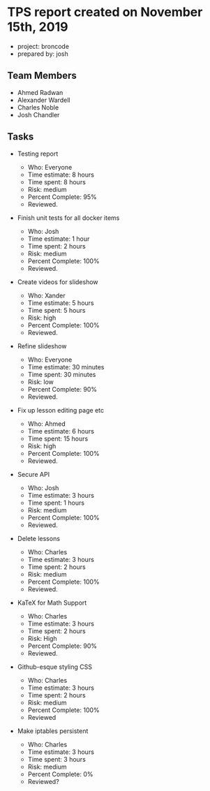 # TPS report created on November 15th, 2019
* project: broncode
* prepared by: josh

## Team Members
* Ahmed Radwan
* Alexander Wardell
* Charles Noble
* Josh Chandler

## Tasks
* Testing report
    * Who: Everyone
    * Time estimate: 8 hours
    * Time spent: 8 hours
    * Risk: medium
    * Percent Complete: 95%
    * Reviewed.

* Finish unit tests for all docker items
    * Who: Josh
    * Time estimate: 1 hour
    * Time spent: 2 hours
    * Risk: medium
    * Percent Complete: 100%
    * Reviewed.

* Create videos for slideshow
    * Who: Xander
    * Time estimate: 5 hours 
    * Time spent: 5 hours
    * Risk: high
    * Percent Complete: 100%
    * Reviewed.

* Refine slideshow
    * Who: Everyone
    * Time estimate: 30 minutes
    * Time spent: 30 minutes
    * Risk: low
    * Percent Complete: 90%
    * Reviewed.

* Fix up lesson editing page etc
    * Who: Ahmed
    * Time estimate: 6 hours
    * Time spent: 15 hours
    * Risk: high
    * Percent Complete: 100%
    * Reviewed.

* Secure API
    * Who: Josh
    * Time estimate: 3 hours
    * Time spent: 1 hours
    * Risk: medium
    * Percent Complete: 100%
    * Reviewed.

* Delete lessons
    * Who: Charles
    * Time estimate: 3 hours
    * Time spent: 2 hours
    * Risk: medium
    * Percent Complete: 100%
    * Reviewed.

* KaTeX for Math Support
    * Who: Charles
    * Time estimate: 3 hours
    * Time spent: 2 hours
    * Risk: High
    * Percent Complete: 90%
    * Reviewed.

* Github-esque styling CSS 
    * Who: Charles
    * Time estimate: 3 hours
    * Time spent: 2 hours
    * Risk: medium
    * Percent Complete: 100%
    * Reviewed

* Make iptables persistent
    * Who: Charles
    * Time estimate: 3 hours
    * Time spent: 3 hours
    * Risk: medium
    * Percent Complete: 0%
    * Reviewed?
